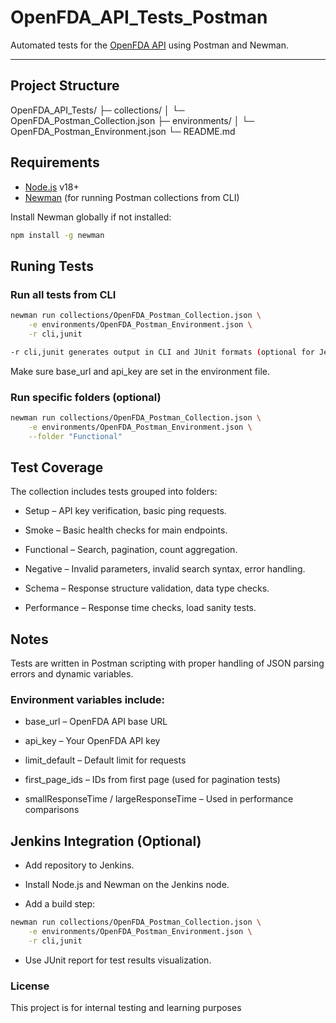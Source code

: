 # OpenFDA_API_Tests_Postman

Automated tests for the [OpenFDA API](https://open.fda.gov/apis/) using Postman and Newman.

---

## Project Structure

OpenFDA_API_Tests/
├─ collections/
│ └─ OpenFDA_Postman_Collection.json
├─ environments/
│ └─ OpenFDA_Postman_Environment.json
└─ README.md

## Requirements

- [Node.js](https://nodejs.org/) v18+  
- [Newman](https://www.npmjs.com/package/newman) (for running Postman collections from CLI)  

Install Newman globally if not installed:

```bash
npm install -g newman
```

## Runing Tests

### Run all tests from CLI

```bash
newman run collections/OpenFDA_Postman_Collection.json \
    -e environments/OpenFDA_Postman_Environment.json \
    -r cli,junit
```

```bash
-r cli,junit generates output in CLI and JUnit formats (optional for Jenkins reporting)
```

Make sure base_url and api_key are set in the environment file.

### Run specific folders (optional)

```bash
newman run collections/OpenFDA_Postman_Collection.json \
    -e environments/OpenFDA_Postman_Environment.json \
    --folder "Functional"
```

## Test Coverage

The collection includes tests grouped into folders:

- Setup – API key verification, basic ping requests.

- Smoke – Basic health checks for main endpoints.

- Functional – Search, pagination, count aggregation.

- Negative – Invalid parameters, invalid search syntax, error handling.

- Schema – Response structure validation, data type checks.

- Performance – Response time checks, load sanity tests.


## Notes

Tests are written in Postman scripting with proper handling of JSON parsing errors and dynamic variables.

### Environment variables include:

- base_url – OpenFDA API base URL

- api_key – Your OpenFDA API key

- limit_default – Default limit for requests

- first_page_ids – IDs from first page (used for pagination tests)

- smallResponseTime / largeResponseTime – Used in performance comparisons

## Jenkins Integration (Optional)

- Add repository to Jenkins.

- Install Node.js and Newman on the Jenkins node.

- Add a build step:

```bash
newman run collections/OpenFDA_Postman_Collection.json \
    -e environments/OpenFDA_Postman_Environment.json \
    -r cli,junit
```

- Use JUnit report for test results visualization.

### License

This project is for internal testing and learning purposes